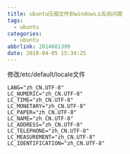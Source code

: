```yaml
---
title: ubuntu压缩文件到windows上乱码问题
tags:
  - ubuntu
categories:
  - ubuntu
abbrlink: 2014681399
date: 2018-04-05 15:34:25
---
```

修改/etc/default/locale文件
<!-- more -->
``` 
LANG="zh_CN.UTF-8"
LC_NUMERIC="zh_CN.UTF-8"
LC_TIME="zh_CN.UTF-8"
LC_MONETARY="zh_CN.UTF-8"
LC_PAPER="zh_CN.UTF-8"
LC_NAME="zh_CN.UTF-8"
LC_ADDRESS="zh_CN.UTF-8"
LC_TELEPHONE="zh_CN.UTF-8"
LC_MEASUREMENT="zh_CN.UTF-8"
LC_IDENTIFICATION="zh_CN.UTF-8"
```
